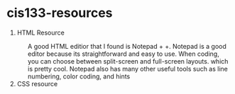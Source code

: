 # cis133-resources
 
 <ol>
    <li>HTML Resource</li>
    <ol>
        <il> A good HTML editior that I found is Notepad + +. </li>
        <il>Notepad is a good editor because its straightforward and easy to use. </il>
        <il>When coding, you can choose between split-screen and full-screen layouts. which is pretty cool. </il>
        <il> Notepad also has many other useful tools such as line numbering, color coding, and hints</il>
    </ol>
    <li>CSS resource</li>
</ol>
 